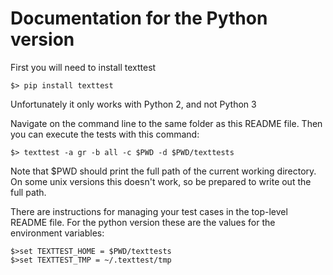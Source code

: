 Documentation for the Python version
====================================

First you will need to install texttest

    $> pip install texttest

Unfortunately it only works with Python 2, and not Python 3

Navigate on the command line to the same folder as this README file. Then you can execute the tests with this command:

    $> texttest -a gr -b all -c $PWD -d $PWD/texttests

Note that $PWD should print the full path of the current working directory. On some unix versions this doesn't work, so be prepared to write out the full path.

There are instructions for managing your test cases in the top-level README file. For the python version these are the values for the environment variables:

    $>set TEXTTEST_HOME = $PWD/texttests
    $>set TEXTTEST_TMP = ~/.texttest/tmp
